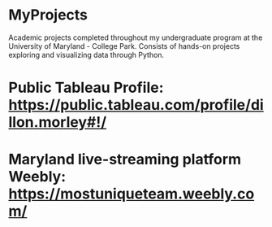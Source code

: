 # MyProjects
Academic projects completed throughout my undergraduate program at the University of Maryland - College Park. Consists of hands-on projects exploring and visualizing data through Python.

# Public Tableau Profile: https://public.tableau.com/profile/dillon.morley#!/

# Maryland live-streaming platform Weebly: https://mostuniqueteam.weebly.com/
